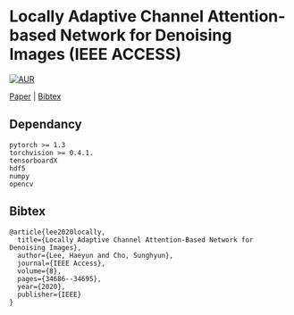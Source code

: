 # Locally Adaptive Channel Attention-based Network for Denoising Images (IEEE ACCESS)
[![AUR](https://img.shields.io/aur/license/yaourt.svg?style=plastic)](LICENSE)

[Paper](https://ieeexplore.ieee.org/abstract/document/8999518) | [Bibtex](#Bibtex)


## Dependancy
```
pytorch >= 1.3
torchvision >= 0.4.1.
tensorboardX
hdf5
numpy
opencv
```


## Bibtex
```
@article{lee2020locally,
  title={Locally Adaptive Channel Attention-Based Network for Denoising Images},
  author={Lee, Haeyun and Cho, Sunghyun},
  journal={IEEE Access},
  volume={8},
  pages={34686--34695},
  year={2020},
  publisher={IEEE}
}
```